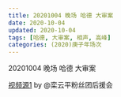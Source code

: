 ```yaml
---
title: 20201004 晚场 哈德 大审案 
date: 2020-10-04
updated: 2020-10-04
tags: [哈德, 大审案, 相声, 高峰]
categories: (2020)庚子年场次
---
```

20201004 晚场 哈德 大审案 



[视频源1](https://weibo.com/6574451359/JnFZCoZpQ) by @栾云平粉丝团后援会

